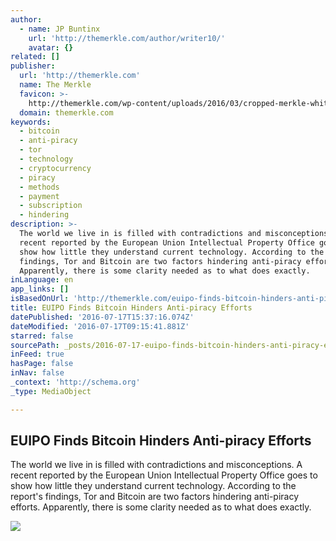 ```yaml
---
author:
  - name: JP Buntinx
    url: 'http://themerkle.com/author/writer10/'
    avatar: {}
related: []
publisher:
  url: 'http://themerkle.com'
  name: The Merkle
  favicon: >-
    http://themerkle.com/wp-content/uploads/2016/03/cropped-merkle-white-1-192x192.png
  domain: themerkle.com
keywords:
  - bitcoin
  - anti-piracy
  - tor
  - technology
  - cryptocurrency
  - piracy
  - methods
  - payment
  - subscription
  - hindering
description: >-
  The world we live in is filled with contradictions and misconceptions. A
  recent reported by the European Union Intellectual Property Office goes to
  show how little they understand current technology. According to the report's
  findings, Tor and Bitcoin are two factors hindering anti-piracy efforts.
  Apparently, there is some clarity needed as to what does exactly.
inLanguage: en
app_links: []
isBasedOnUrl: 'http://themerkle.com/euipo-finds-bitcoin-hinders-anti-piracy-efforts/'
title: EUIPO Finds Bitcoin Hinders Anti-piracy Efforts
datePublished: '2016-07-17T15:37:16.074Z'
dateModified: '2016-07-17T09:15:41.881Z'
starred: false
sourcePath: _posts/2016-07-17-euipo-finds-bitcoin-hinders-anti-piracy-efforts.md
inFeed: true
hasPage: false
inNav: false
_context: 'http://schema.org'
_type: MediaObject

---
```

<article style=""><h1>EUIPO Finds Bitcoin Hinders Anti-piracy Efforts</h1><p>The world we live in is filled with contradictions and misconceptions. A recent reported by the European Union Intellectual Property Office goes to show how little they understand current technology. According to the report's findings, Tor and Bitcoin are two factors hindering anti-piracy efforts. Apparently, there is some clarity needed as to what does exactly.</p><img src="http://themerkle.com/wp-content/uploads/2016/07/shutterstock_342785141.jpg" /></article>